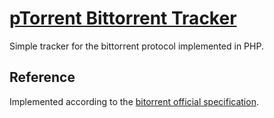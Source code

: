 # [pTorrent Bittorrent Tracker](http://ptorrent.com)

Simple tracker for the bittorrent protocol implemented in PHP.

## Reference
Implemented according to the [bitorrent official specification](http://wiki.theory.org/BitTorrentSpecification).
